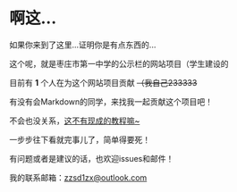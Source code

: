 # 啊这...

如果你来到了这里...证明你是有点东西的...

这个呢，就是枣庄市第一中学的公示栏的网站项目（学生建设的

目前有 **1** 个人在为这个网站项目贡献 ~~（我自己233333~~



有没有会Markdown的同学，来找我一起贡献这个项目吧！

不会也没关系，[这不有现成的教程嘛~](https://www.runoob.com/markdown/md-tutorial.html)

一步步往下看就完事儿了，简单得要死！



有问题或者是建议的话，也欢迎issues和邮件！



我的联系邮箱：zzsd1zx@outlook.com
